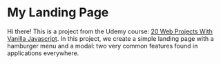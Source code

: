 # My Landing Page

Hi there! This is a project from the Udemy course: [20 Web Projects With Vanilla Javascript](https://www.udemy.com/course/web-projects-with-vanilla-javascript/). In this project, we create a simple landing page with a hamburger menu and a modal: two very common features
found in applications everywhere.